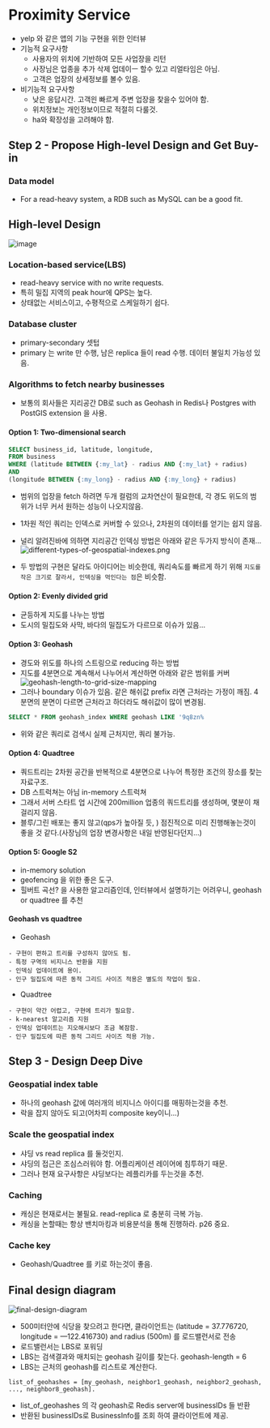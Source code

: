 # Proximity Service

- yelp 와 같은 앱의 기능 구현을 위한 인터뷰
- 기능적 요구사항
	- 사용자의 위치에 기반하여 모든 사업장을 리턴
	- 사장님은 업종을 추가 삭제 업데이ㅡ 할수 있고 리얼타임은 아님.
	- 고객은 업장의 상세정보를 볼수 있음.
- 비기능적 요구사항 
	- 낮은 응답시간. 고객읜 빠르게 주변 업장을 찾을수 있어야 함.
	- 위치정보는 개인정보이므로 적절히 다룰것.
	- ha와 확장성을 고려해야 함. 

## Step 2 - Propose High-level Design and Get Buy-in

### Data model
- For a read-heavy system, a RDB such as MySQL can be a good fit. 

## High-level Design
![image](./high-level-design.png)

### Location-based service(LBS)
- read-heavy service with no write requests. 
- 특히 밀집 지역의 peak hour에 QPS는 높다.
- 상태없는 서비스이고, 수평적으로 스케일하기 쉽다.

### Database cluster
- primary-secondary 셋텁 
- primary 는 write 만 수행, 남은 replica 들이 read 수행. 데이터 불일치 가능성 있음.

### Algorithms to fetch nearby businesses
- 보통의 회사들은 지리공간 DB로 such as Geohash in Redis나  Postgres with PostGIS extension 을 사용.

#### Option 1: Two-dimensional search
```SQL
SELECT business_id, latitude, longitude,
FROM business
WHERE (latitude BETWEEN {:my_lat} - radius AND {:my_lat} + radius)
AND
(longitude BETWEEN {:my_long} - radius AND {:my_long} + radius) 
```
- 범위의 업장을 fetch 하려면 두개 컬럼의 교차연산이 필요한데, 각 경도 위도의 범위가 너무 커서 원하는 성능이 나오지않음. 

- 1차원 적인 쿼리는 인덱스로 커버할 수 있으나, 2차원의 데이터를 얻기는 쉽지 않음.

- 널리 알려진바에 의하면 지리공간 인덱싱 방법은 아래와 같은 두가지 방식이 존재...   
![different-types-of-geospatial-indexes.png](different-types-of-geospatial-indexes.png)

- 두 방법의 구현은 달라도 아이디어는 비슷한데, 쿼리속도를 빠르게 하기 위해 `지도를 작은 크기로 잘라서, 인덱싱을 먹인다는 점`은 비슷함.

#### Option 2: Evenly divided grid
- 균등하게 지도를 나누는 방법
- 도시의 밀집도와 사막, 바다의 밀집도가 다르므로 이슈가 있음...

#### Option 3: Geohash
- 경도와 위도를 하나의 스트링으로 reducing 하는 방법
- 지도를 4분면으로 계속해서 나누어서 계산하면 아래와 같은 범위를 커버
![geohash-length-to-grid-size-mapping](./geohash-length-to-grid-size-mapping.png)
- 그러나 boundary 이슈가 있음. 같은 해쉬값 prefix 라면 근처라는 가정이 깨짐. 4분면의 분면이 다르면 근처라고 하더라도 해쉬값이 많이 변경됨.
```SQL
SELECT * FROM geohash_index WHERE geohash LIKE '9q8zn% 
```
- 위와 같은 쿼리로 검색시 실제 근처지만, 쿼리 불가능.



#### Option 4: Quadtree
- 쿼드트리는 2차원 공간을 반복적으로 4분면으로 나누어 특정한 조건의 장소를 찾는 자료구조.
- DB 스트럭쳐는 아님 in-memory 스트럭쳐 
- 그래서 서버 스타트 업 시간에 200million 업종의 쿼드트리를 생성하며, 몇분이 채 걸리지 않음.
- 블루/그린 배포는 좋지 않고(qps가 높아질 듯, ) 점진적으로 미리 진행해놓는것이 좋을 것 같다.(사장님의 업장 변경사항은 내일 반영된다던지...)


#### Option 5: Google S2
- in-memory solution
- geofencing 을 위한 좋은 도구. 
- 힐버트 곡선? 을 사용한 알고리즘인데, 인터뷰에서 설명하기는 어려우니, geohash or quadtree 를 추천



#### Geohash vs quadtree
- Geohash
```
- 구현이 편하고 트리를 구성하지 않아도 됨.
- 특정 구역의 비지니스 반환을 지원
- 인덱싱 업데이트에 용이.
- 인구 밀집도에 따른 동적 그리드 사이즈 적용은 별도의 작업이 필요.
```

- Quadtree
```
- 구현이 약간 어렵고, 구현에 트리가 필요함.
- k-nearest 알고리즘 지원
- 인덱싱 업데이트는 지오해시보다 조금 복잠함. 
- 인구 밀집도에 따른 동적 그리드 사이즈 적용 가능.
```


## Step 3 - Design Deep Dive

### Geospatial index table
- 하나의 geohash 값에 여러개의 비지니스 아이디를 매핑하는것을 추천.
- 락을 잡지 않아도 되고(어차피 composite key이니...)

### Scale the geospatial index
- 샤딩 vs read replica 를 둘것인지.
- 샤딩의 접근은 조심스러워야 함. 어플리케이션 레이어에 침투하기 때문.
- 그러나 현재 요구사항은 샤딩보다는 레플리카를 두는것을 추천. 

### Caching
- 캐싱은 현재로서는 불필요. read-replica 로 충분히 극복 가능.
- 캐싱을 논할때는 항상 밴치마킹과 비용분석을 통해 진행하라. p26 중요.

### Cache key
- Geohash/Quadtree 를 키로 하는것이 좋음.


## Final design diagram
![final-design-diagram](./design-diagram.png)

- 500미터안에 식당을 찾으려고 한다면, 클라이언트는 (latitude = 37.776720, longitude = —122.416730) and radius (500m) 를 로드밸런서로 전송
- 로드밸런서는 LBS로 포워딩
- LBS는 검색결과와 매치되는 geohash 길이를 찾는다. geohash-length = 6
- LBS는 근처의 geohash를 리스트로 계산한다. 
```
list_of_geohashes = [my_geohash, neighbor1_geohash, neighbor2_geohash,
..., neighbor8_geohash]. 
```
- list_of_geohashes 의 각 geohash로 Redis server에 businessIDs 들 반환
- 반환된 businessIDs로 BusinessInfo를 조회 하여 클라이언트에 제공.








